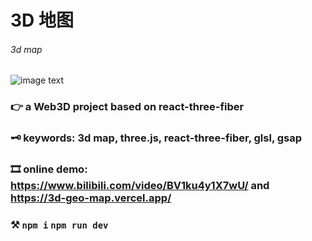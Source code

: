 # 3D 地图

###### 3d map

![image text](https://github.com/xiaogua-bushigua/3d-geoMap/blob/master/screenshoot.gif)

### 👉 a Web3D project based on react-three-fiber

### 🗝️ keywords: 3d map, three.js, react-three-fiber, glsl, gsap

### 🎞️ online demo: https://www.bilibili.com/video/BV1ku4y1X7wU/ and https://3d-geo-map.vercel.app/

### ⚒️ `npm i`	 `npm run dev` 
